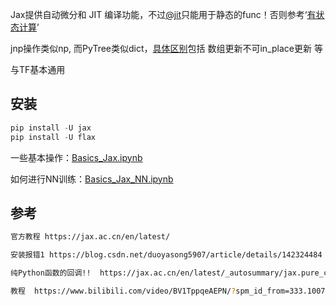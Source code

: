 


Jax提供自动微分和 JIT 编译功能，不过[@jit](https://jax.ac.cn/en/latest/jit-compilation.html)只能用于静态的func！否则参考‘[有状态计算](https://jax.ac.cn/en/latest/stateful-computations.html)’

jnp操作类似np, 而PyTree类似dict，[具体区别](https://jax.ac.cn/en/latest/notebooks/Common_Gotchas_in_JAX.html)包括 数组更新不可in_place更新 等

与TF基本通用



## 安装

```py
pip install -U jax
pip install -U flax
```

一些基本操作：[Basics_Jax.ipynb](https://github.com/Jiarong-L/GAN_tutorial/blob/main/Basis/Basis_Jax.ipynb)

如何进行NN训练：[Basics_Jax_NN.ipynb](https://github.com/Jiarong-L/GAN_tutorial/blob/main/Basis/Basics_Jax_NN.ipynb)



## 参考

```bash
官方教程 https://jax.ac.cn/en/latest/

安装报错1 https://blog.csdn.net/duoyasong5907/article/details/142324484

纯Python函数的回调!!  https://jax.ac.cn/en/latest/_autosummary/jax.pure_callback.html

教程  https://www.bilibili.com/video/BV1TppqeAEPN/?spm_id_from=333.1007.0.0
```
